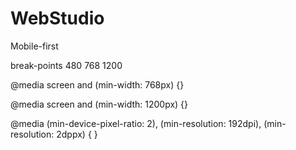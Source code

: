# WebStudio

Mobile-first

break-points
480
768
1200

@media screen and (min-width: 768px) {}

@media screen and (min-width: 1200px) {}

@media (min-device-pixel-ratio: 2),
(min-resolution: 192dpi),
(min-resolution: 2dppx) { }
